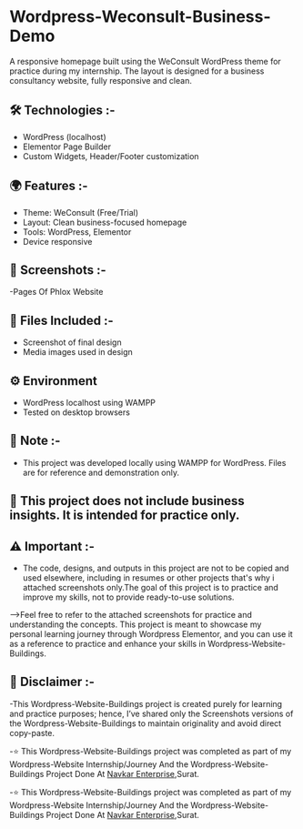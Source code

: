 # Wordpress-Weconsult-Business-Demo

A responsive homepage built using the WeConsult WordPress theme for practice during my internship. The layout is designed for a business consultancy website, fully responsive and clean.

## **🛠️ Technologies :-**
- WordPress (localhost)
- Elementor Page Builder
- Custom Widgets, Header/Footer customization

## **🌍 Features :-**
- Theme: WeConsult (Free/Trial)
- Layout: Clean business-focused homepage
- Tools: WordPress, Elementor
- Device responsive

## **📸 Screenshots :-**
-Pages Of Phlox Website

## **📁 Files Included :-**
- Screenshot of final design
- Media images used in design

## ⚙️ Environment
- WordPress localhost using WAMPP
- Tested on desktop browsers

## **📌 Note :-**
- This project was developed locally using WAMPP for WordPress. Files are for reference and demonstration only.

## **📎 This project does not include business insights. It is intended for practice only.**

## **⚠️ Important :-**

- The code, designs, and outputs in this project are not to be copied and used elsewhere, including in resumes or other projects that's why i attached screenshots only.The goal of this project is to practice and improve my skills, not to provide ready-to-use solutions.

-->Feel free to refer to the attached screenshots for practice and understanding the concepts. This project is meant to showcase my personal learning journey through Wordpress Elementor, and you can use it as a reference to practice and enhance your skills in Wordpress-Website-Buildings.

## **📌 Disclaimer :-**

-This Wordpress-Website-Buildings project is created purely for learning and practice purposes; hence, I’ve shared only the Screenshots versions of the Wordpress-Website-Buildings to maintain originality and avoid direct copy-paste.

-⭐ This Wordpress-Website-Buildings project was completed as part of my Wordpress-Website Internship/Journey And the Wordpress-Website-Buildings Project Done At <a href="https://www.navkarenterprise.biz/">Navkar Enterprise</a>,Surat.

-⭐ This Wordpress-Website-Buildings project was completed as part of my Wordpress-Website Internship/Journey And the Wordpress-Website-Buildings Project Done At <a href="https://www.navkarenterprise.biz/">Navkar Enterprise</a>,Surat.
